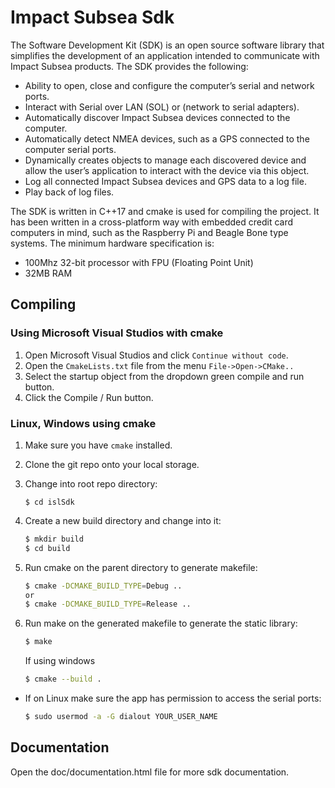 # Impact Subsea Sdk

The Software Development Kit (SDK) is an open source software library that simplifies the development of an application intended to communicate with Impact Subsea products. The SDK provides the following:<br>
- Ability to open, close and configure the computer’s serial and network ports.
- Interact with Serial over LAN (SOL) or (network to serial adapters).
- Automatically discover Impact Subsea devices connected to the computer.
- Automatically detect NMEA devices, such as a GPS connected to the computer serial ports.
- Dynamically creates objects to manage each discovered device and allow the user’s application to interact with the device via this object.
- Log all connected Impact Subsea devices and GPS data to a log file.
- Play back of log files.

The SDK is written in C++17 and cmake is used for compiling the project. It has been written in a cross-platform way with embedded credit card computers in mind, such as the Raspberry Pi and Beagle Bone type systems. The minimum hardware specification is:<br>
- 100Mhz 32-bit processor with FPU (Floating Point Unit)
- 32MB RAM

## Compiling

### Using Microsoft Visual Studios with cmake
1. Open Microsoft Visual Studios and click `Continue without code`.
2. Open the `CmakeLists.txt` file from the menu `File->Open->CMake..`
3. Select the startup object from the dropdown green compile and run button.
4. Click the Compile / Run button.

### Linux, Windows using cmake

1. Make sure you have `cmake` installed.

2. Clone the git repo onto your local storage.

3. Change into root repo directory:

    ```
    $ cd islSdk
    ```

4. Create a new build directory and change into it:

    ```bash
    $ mkdir build
    $ cd build
    ```

5. Run cmake on the parent directory to generate makefile:

    ```bash
    $ cmake -DCMAKE_BUILD_TYPE=Debug ..
    or
    $ cmake -DCMAKE_BUILD_TYPE=Release ..
    ```

6. Run make on the generated makefile to generate the static library:

    ```bash
    $ make
    ```
    If using windows
    ```bash
    $ cmake --build .
    ```

- If on Linux make sure the app has permission to access the serial ports:

    ```bash
    $ sudo usermod -a -G dialout YOUR_USER_NAME
    ```

## Documentation

Open the doc/documentation.html file for more sdk documentation.
